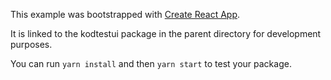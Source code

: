 This example was bootstrapped with [Create React App](https://github.com/facebook/create-react-app).

It is linked to the kodtestui package in the parent directory for development purposes.

You can run `yarn install` and then `yarn start` to test your package.
